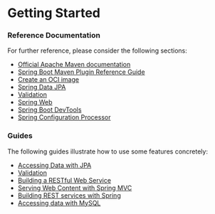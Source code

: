 # Getting Started

### Reference Documentation
For further reference, please consider the following sections:

* [Official Apache Maven documentation](https://maven.apache.org/guides/index.html)
* [Spring Boot Maven Plugin Reference Guide](https://docs.spring.io/spring-boot/docs/3.1.4/maven-plugin/reference/html/)
* [Create an OCI image](https://docs.spring.io/spring-boot/docs/3.1.4/maven-plugin/reference/html/#build-image)
* [Spring Data JPA](https://docs.spring.io/spring-boot/docs/3.1.4/reference/htmlsingle/index.html#data.sql.jpa-and-spring-data)
* [Validation](https://docs.spring.io/spring-boot/docs/3.1.4/reference/htmlsingle/index.html#io.validation)
* [Spring Web](https://docs.spring.io/spring-boot/docs/3.1.4/reference/htmlsingle/index.html#web)
* [Spring Boot DevTools](https://docs.spring.io/spring-boot/docs/3.1.4/reference/htmlsingle/index.html#using.devtools)
* [Spring Configuration Processor](https://docs.spring.io/spring-boot/docs/3.1.4/reference/htmlsingle/index.html#appendix.configuration-metadata.annotation-processor)

### Guides
The following guides illustrate how to use some features concretely:

* [Accessing Data with JPA](https://spring.io/guides/gs/accessing-data-jpa/)
* [Validation](https://spring.io/guides/gs/validating-form-input/)
* [Building a RESTful Web Service](https://spring.io/guides/gs/rest-service/)
* [Serving Web Content with Spring MVC](https://spring.io/guides/gs/serving-web-content/)
* [Building REST services with Spring](https://spring.io/guides/tutorials/rest/)
* [Accessing data with MySQL](https://spring.io/guides/gs/accessing-data-mysql/)

